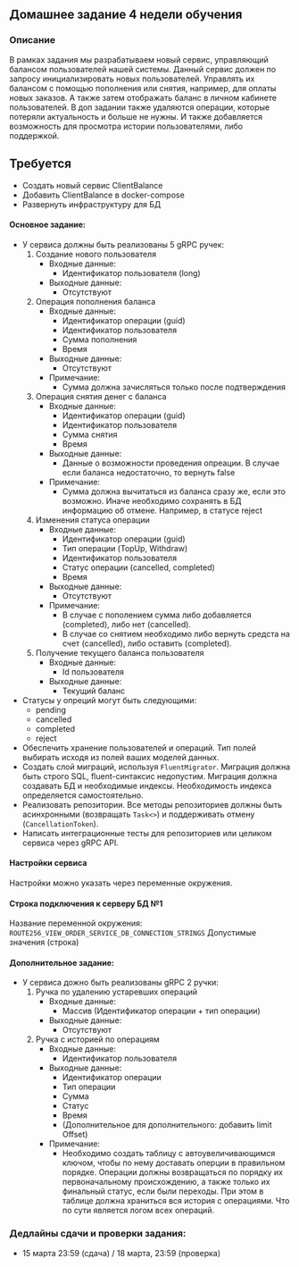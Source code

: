 ## Домашнее задание 4 недели обучения

### Описание
В рамках задания мы разрабатываем новый сервис, управляющий балансом пользователей нашей системы. Данный сервис должен по запросу инициализировать новых пользователей. Управлять их балансом с помощью пополнения или снятия, например, для оплаты новых заказов. А также затем отображать баланс в личном кабинете пользователей. В доп задании также удаляются операции, которые потеряли актуальность и больше не нужны. И также добавляется возможность для просмотра истории пользователями, либо поддержкой.

## Требуется

- Создать новый сервис ClientBalance
- Добавить ClientBalance в docker-compose
- Развернуть инфраструктуру для БД

#### Основное задание:

- У сервиса должны быть реализованы 5 gRPC ручек:
    1. Создание нового пользователя
        - Входные данные:
            - Идентификатор пользователя (long)
        - Выходные данные:
            - Отсутствуют 
    2. Операция пополнения баланса
        - Входные данные:
            - Идентификатор операции (guid)
            - Идентификатор пользователя
            - Сумма пополнения
            - Время
        - Выходные данные:
            - Отсутствуют 
        - Примечание:
            - Сумма должна зачисляться только после подтверждения
    3. Операция снятия денег с баланса
        - Входные данные:
            - Идентификатор операции (guid)
            - Идентификатор пользователя
            - Сумма снятия
            - Время
        - Выходные данные:
            - Данные о возможности проведения опреации. В случае если баланса недостаточно, то вернуть false 
        - Примечание:
            - Сумма должна вычитаться из баланса сразу же, если это возможно. Иначе необходимо сохранять в БД информацию об отмене. Например, в статусе reject
    4. Изменения статуса операции
        - Входные данные:
            - Идентификатор операции (guid)
            - Тип операции (TopUp, Withdraw)
            - Идентификатор пользователя
            - Статус операции (cancelled, completed)
            - Время
        - Выходные данные:
            - Отсутствуют 
        - Примечание:
            - В случае с пополением сумма либо добавляется (completed), либо нет (cancelled).
            - В случае со снятием необходимо либо вернуть средста на счет (cancelled), либо оставить (completed).
    5. Получение текущего баланса пользователя
        - Входные данные:
            - Id пользователя
        - Выходные данные:
            - Текущий баланс
- Статусы у опреций могут быть следующими:
    - pending
    - cancelled
    - completed
    - reject
- Обеспечить хранение пользователей и операций. Тип полей выбирать исходя из полей ваших моделей данных.
- Создать слой миграций, используя `FluentMigrator`. Миграция должна быть строго SQL, fluent-синтаксис недопустим. Миграция должна создавать БД и необходимые индексы. Необходимость индекса определяется самостоятельно.
- Реализовать репозитории. Все методы репозиториев должны быть асинхронными (возвращать `Task<>`) и поддерживать отмену (`CancellationToken`).
- Написать интеграционные тесты для репозиториев или целиком сервиса через gRPC API.

#### Настройки сервиса

Настройки можно указать через переменные окружения.

#### Строка подключения к серверу БД №1
Название переменной окружения: `ROUTE256_VIEW_ORDER_SERVICE_DB_CONNECTION_STRINGS`
Допустимые значения (строка)

#### Дополнительное задание:

- У сервиса дожно быть реализованы gRPC 2 ручки:
    1. Ручка по удалению устаревших операций
        - Входные данные:
            - Массив (Идентификатор операции + тип операции)
        - Выходные данные:
            - Отсутствуют 
    2. Ручка с историей по операциям
        - Входные данные:
            - Идентификатор пользователя
        - Выходные данные:
            - Идентификатор операции 
            - Тип операции
            - Сумма
            - Статус
            - Время
            - (Дополнительное для дополнительного: добавить limit Offset)
         - Примечание:
            - Необходимо создать таблицу с автоувеличивающимся ключом, чтобы по нему доставать оперции в правильном порядке. Операции должны возвращаться по порядку их первоначальному происхождению, а также только их финальный статус, если были переходы. При этом в таблице должна храниться вся история с операциями. Что по сути является логом всех операций.

### Дедлайны сдачи и проверки задания: 
- 15 марта 23:59 (сдача) / 18 марта, 23:59 (проверка)
